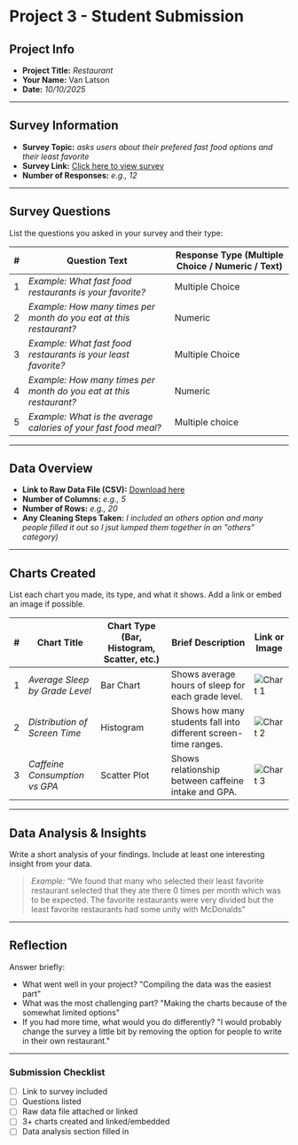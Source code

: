 # Project 3 -  Student Submission

## Project Info
- **Project Title:** _Restaurant_
- **Your Name:** Van Latson
- **Date:** _10/10/2025_

---

## Survey Information
- **Survey Topic:** _asks users about their prefered fast food options and their least favorite_
- **Survey Link:** [Click here to view survey](https://docs.google.com/forms/d/e/1FAIpQLSdSYaZS31cjdtlNCrLRizwpZNO2NRWepeiibqoYn_qGqf5jXg/viewform?usp=header)
- **Number of Responses:** _e.g., 12_

---

## Survey Questions
List the questions you asked in your survey and their type:

| # | Question Text | Response Type (Multiple Choice / Numeric / Text) |
|---|---------------|-------------------------------------------------|
| 1 | _Example: What fast food restaurants is your favorite?_ | Multiple Choice |
| 2 | _Example: How many times per month do you eat at this restaurant?_ | Numeric |
| 3 | _Example: What fast food restaurants is your least favorite?_ | Multiple Choice |
| 4 | _Example: How many times per month do you eat at this restaurant?_ | Numeric |
| 5 | _Example: What is the average calories of your fast food meal?_ | Multiple choice |

---

## Data Overview
- **Link to Raw Data File (CSV):** [Download here]('Survey.csv')
- **Number of Columns:** _e.g., 5_
- **Number of Rows:** _e.g., 20_
- **Any Cleaning Steps Taken:** _I included an others option and many people filled it out so I jsut lumped them together in an "others" category)_

---

## Charts Created
List each chart you made, its type, and what it shows. Add a link or embed an image if possible.

| # | Chart Title | Chart Type (Bar, Histogram, Scatter, etc.) | Brief Description | Link or Image |
|---|-------------|-------------------------------------------|-------------------|---------------|
| 1 | _Average Sleep by Grade Level_ | Bar Chart | Shows average hours of sleep for each grade level. | ![Chart 1](chart1.png) |
| 2 | _Distribution of Screen Time_ | Histogram | Shows how many students fall into different screen-time ranges. | ![Chart 2](chart2.png) |
| 3 | _Caffeine Consumption vs GPA_ | Scatter Plot | Shows relationship between caffeine intake and GPA. | ![Chart 3](chart3.png) |

---

## Data Analysis & Insights
Write a short analysis of your findings. Include at least one interesting insight from your data.

> _Example:_ “We found that many who selected their least favorite restaurant selected that they ate there 0 times per month which was to be expected. The favorite restaurants were very divided but the least favorite restaurants had some unity with McDonalds”

---

## Reflection
Answer briefly:
- What went well in your project? "Compiling the data was the easiest part"
- What was the most challenging part? "Making the charts because of the somewhat limited options"
- If you had more time, what would you do differently? "I would probably change the survey a little bit by removing the option for people to write in their own restaurant."

---

### Submission Checklist
- [ ] Link to survey included
- [ ] Questions listed
- [ ] Raw data file attached or linked
- [ ] 3+ charts created and linked/embedded
- [ ] Data analysis section filled in